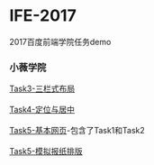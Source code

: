 # IFE-2017
2017百度前端学院任务demo

<h3>小薇学院</h3>

[Task3-三栏式布局](http://chu-4.live/IFE-2017/HTML&CSS%20part/Task3/Task3.html)<br><br>
[Task4-定位与居中](http://chu-4.live/IFE-2017/HTML&CSS%20part/Task4/Task4.html)<br><br>
[Task5-基本网页](http://chu-4.live/IFE-2017/HTML&CSS%20part/Task5/Task5.html)-包含了Task1和Task2<br><br>
[Task5-模拟报纸排版](http://chu-4.live/IFE-2017/HTML&CSS%20part/Task6/Task6.html)<br><br>

